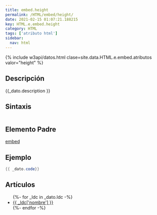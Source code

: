 ```yaml
---
title: embed.height
permalink: /HTML/embed/height/
date: 2021-02-15 01:07:21.188215
key: HTML.e.embed.height
category: HTML
tags: ['atributo html']
sidebar: 
  nav: html
---
```


{% include w3api/datos.html clase=site.data.HTML.e.embed.atributos valor="height" %}

## Descripción
{{_dato.description }}

## Sintaxis
~~~html
~~~

## Elemento Padre
[embed](/HTML/embed/)

## Ejemplo
~~~java
{{ _dato.code}}
~~~

## Artículos
<ul>
{%- for _ldc in _dato.ldc -%}
   <li>
       <a href="{{_ldc['url'] }}">{{ _ldc['nombre'] }}</a>
   </li>
{%- endfor -%}
</ul>
